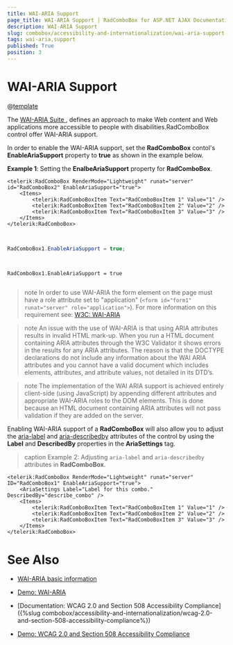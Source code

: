 ```yaml
---
title: WAI-ARIA Support
page_title: WAI-ARIA Support | RadComboBox for ASP.NET AJAX Documentation
description: WAI-ARIA Support
slug: combobox/accessibility-and-internationalization/wai-aria-support
tags: wai-aria,support
published: True
position: 3
---
```


# WAI-ARIA Support

@[template](/_templates/common/wai-aria-templates.md#intro "control: RadComboBox")

The [ WAI-ARIA Suite ](http://www.w3.org/WAI/intro/aria), defines an approach to make Web content and Web applications more accessible to people with disabilities.RadComboBox control offer WAI-ARIA support.

In order to enable the WAI-ARIA support, set the **RadComboBox** contol's **EnableAriaSupport** property to **true** as shown in the example below.

**Example 1**: Setting the **EnalbeAriaSupport** property for **RadComboBox**.



````ASPNET
<telerik:RadComboBox RenderMode="Lightweight" runat="server" id="RadComboBox2" EnableAriaSupport="true">
	<Items>
		<telerik:RadComboBoxItem Text="RadComboBoxItem 1" Value="1" />
		<telerik:RadComboBoxItem Text="RadComboBoxItem 2" Value="2" />
		<telerik:RadComboBoxItem Text="RadComboBoxItem 3" Value="3" />
	</Items>
</telerik:RadComboBox>
	
````
````C#
	     
RadComboBox1.EnableAriaSupport = true;
	
````
````VB
	
RadComboBox1.EnableAriaSupport = true
	
````


>note In order to use WAI-ARIA the form element on the page must have a role attribute set to "application" (`<form id="form1" runat="server" role="application">`). For more information on this requirement see: [W3C: WAI-ARIA](http://www.w3.org/TR/wai-aria/roles#application)
>

>note An issue with the use of WAI-ARIA is that using ARIA attributes results in invalid HTML mark-up. When you run a HTML document containing ARIA attributes through the W3C Validator it shows errors in the results for any ARIA attributes. The reason is that the DOCTYPE declarations do not include any information about the WAI ARIA attributes and you cannot have a valid document which includes elements, attributes, and attribute values, not detailed in its DTD’s.
>

>note The implementation of the WAI ARIA support is achieved entirely client-side (using JavaScript) by appending different attributes and appropriate WAI-ARIA roles to the DOM elements. This is done because an HTML document containing ARIA attributes will not pass validation if they are added on the server.
>

Enabling WAI-ARIA support of a **RadComboBox** will also allow you to adjust the [aria-label](http://www.w3.org/WAI/PF/aria/states_and_properties#aria-label) and [aria-describedby](http://www.w3.org/WAI/PF/aria/states_and_properties#aria-describedby) attributes of the control by using the **Label** and **DescribedBy** properties in the **AriaSettings** tag.

>caption Example 2: Adjusting `aria-label` and `aria-describedby` attributes in **RadComboBox**.

````ASP.NET
<telerik:RadComboBox RenderMode="Lightweight" runat="server" ID="RadComboBox1" EnableAriaSupport="true">
    <AriaSettings Label="Label for this combo." DescribedBy="describe_combo" />
	<Items>
		<telerik:RadComboBoxItem Text="RadComboBoxItem 1" Value="1" />
		<telerik:RadComboBoxItem Text="RadComboBoxItem 2" Value="2" />
		<telerik:RadComboBoxItem Text="RadComboBoxItem 3" Value="3" />
	</Items>
</telerik:RadComboBox>
````


# See Also

 * [WAI-ARIA basic information](http://www.w3.org/WAI/intro/aria)
 
 * [Demo: WAI-ARIA](http://demos.telerik.com/aspnet-ajax/combobox/examples/wai-aria-support/defaultcs.aspx)
 
 * [Documentation: WCAG 2.0 and Section 508 Accessibility Compliance]({%slug combobox/accessibility-and-internationalization/wcag-2.0-and-section-508-accessibility-compliance%}) 
 
 * [Demo: WCAG 2.0 and Section 508 Accessibility Compliance](http://demos.telerik.com/aspnet-ajax/combobox/examples/accessibility/defaultcs.aspx)
